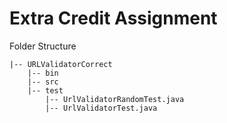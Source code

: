 # Extra Credit Assignment

Folder Structure

```
|-- URLValidatorCorrect
    |-- bin
    |-- src
    |-- test
        |-- UrlValidatorRandomTest.java
        |-- UrlValidatorTest.java
```